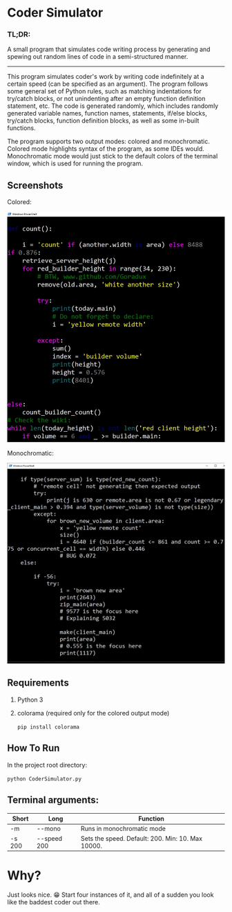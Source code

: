# Coder Simulator

### TL;DR:
A small program that simulates code writing process by generating and spewing out random lines of code in a semi-structured manner.

---

This program simulates coder's work by writing code indefinitely at a certain speed (can be specified as an argument). The program follows some general set of Python rules, such as matching indentations for try/catch blocks, or not unindenting after an empty function definition statement, etc. The code is generated randomly, which includes randomly generated variable names, function names, statements, if/else blocks, try/catch blocks, function definition blocks, as well as some in-built functions.

The program supports two output modes: colored and monochromatic. Colored mode highlights syntax of the program, as some IDEs would. Monochromatic mode would just stick to the default colors of the terminal window, which is used for running the program.

## Screenshots

Colored:

![alt text](./img/colored.jpg "Colored")

Monochromatic:

![alt text](./img/mono.jpg "Monochromatic")



## Requirements
1. Python 3
1. colorama (required only for the colored output mode)

    `pip install colorama`

## How To Run
In the project root directory:

`python CoderSimulator.py`

## Terminal arguments:

| Short | Long | Function |
| --- |--- | --- |
| -m | --mono | Runs in monochromatic mode |
| -s 200 | --speed 200 | Sets the speed. Default: 200. Min: 10. Max 10000. |

# Why?

Just looks nice. 😁 Start four instances of it, and all of a sudden you look like the baddest coder out there.